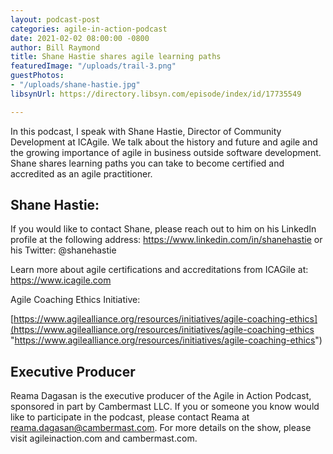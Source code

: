 ```yaml
---
layout: podcast-post
categories: agile-in-action-podcast
date: 2021-02-02 08:00:00 -0800
author: Bill Raymond
title: Shane Hastie shares agile learning paths
featuredImage: "/uploads/trail-3.png"
guestPhotos:
- "/uploads/shane-hastie.jpg"
libsynUrl: https://directory.libsyn.com/episode/index/id/17735549

---
```

In this podcast, I speak with Shane Hastie, Director of Community Development at ICAgile. We talk about the history and future and agile and the growing importance of agile in business outside software development.   Shane shares learning paths you can take to become certified and accredited as an agile practitioner.

## Shane Hastie:

If you would like to contact Shane, please reach out to him on his LinkedIn profile at the following address:  https://www.linkedin.com/in/shanehastie or his Twitter: @shanehastie

Learn more about agile certifications and accreditations from ICAGile at: https://www.icagile.com

Agile Coaching Ethics Initiative:

[https://www.agilealliance.org/resources/initiatives/agile-coaching-ethics](https://www.agilealliance.org/resources/initiatives/agile-coaching-ethics "https://www.agilealliance.org/resources/initiatives/agile-coaching-ethics")

## Executive Producer

Reama Dagasan is the executive producer of the Agile in Action Podcast, sponsored in part by Cambermast LLC. If you or someone you know would like to participate in the podcast, please contact Reama at reama.dagasan@cambermast.com. For more details on the show, please visit agileinaction.com and cambermast.com.